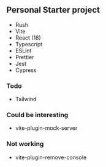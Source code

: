 ## Personal Starter project

- Rush
- Vite
- React (18)
- Typescript
- ESLint
- Prettier
- Jest
- Cypress




### Todo 
- Tailwind


### Could be interesting

- vite-plugin-mock-server

### Not working

- vite-plugin-remove-console
